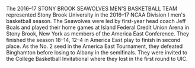 The 2016–17 STONY BROOK SEAWOLVES MEN'S BASKETBALL TEAM represented Stony Brook University in the 2016–17 NCAA Division I men's basketball season. The Seawolves were led by first-year head coach Jeff Boals and played their home games at Island Federal Credit Union Arena in Stony Brook, New York as members of the America East Conference. They finished the season 18–14, 12–4 in America East play to finish in second place. As the No. 2 seed in the America East Tournament, they defeated Binghamton before losing to Albany in the semifinals. They were invited to the College Basketball Invitational where they lost in the first round to UIC.
